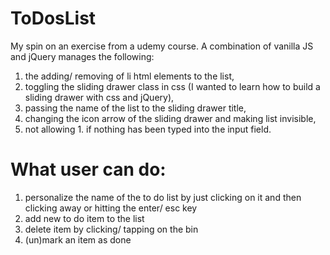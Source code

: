 # ToDosList

My spin on an exercise from a udemy course. A combination of vanilla JS and jQuery manages the following:
1. the adding/ removing of li html elements to the list,
2. toggling the sliding drawer class in css (I wanted to learn how to build a sliding drawer with css and jQuery),
3. passing the name of the list to the sliding drawer title,
4. changing the icon arrow of the sliding drawer and making list invisible,
5. not allowing 1. if nothing has been typed into the input field.

# What user can do:
1. personalize the name of the to do list by just clicking on it and then clicking away or hitting the enter/ esc key
2. add new to do item to the list
3. delete item by clicking/ tapping on the bin
4. (un)mark an item as done

